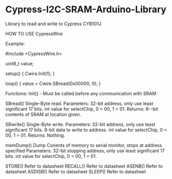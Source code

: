 # Cypress-I2C-SRAM-Arduino-Library
Library to read and write to Cypress CYB101J


HOW TO USE CypressWire

Example: 

#include <CypressWire.h> 



uint8_t value; 

setup()
{
	Cwire.Init(1); 
}

loop()
{
	value = Cwire.SBread(0x00000, 0);
}	


Functions: 
Init() - Must be called before any communication with SRAM 

SBread() 	Single-Byte read. 
		Parameters: 32-bit address, only use least significant 17 bits.
					int value for selectChip, 0 = 00, 1 = 01.
		Returns: 8--bit contents of SRAM at location given.

SBwrite()	Single-Byte write. 
		Parameters: 32-bit address, only use least significant 17 bits.
		            8-bit data to write to address.
					int value for selectChip, 0 = 00, 1 = 01.
		Returns: Nothing.

memDump() 	Dump Conents of memory to serial monitor, stops at address specified
		Parameters: 32-bit stopping address, only use least significant 17 bits.
					int value for selectChip, 0 = 00, 1 = 01.

STORE() 	Refer to datasheet
RECALL()	Refer to datasheet
ASENB() 	Refer to datasheet
ASDISB() 	Refer to datasheet
SLEEP() 	Refer to datasheet
